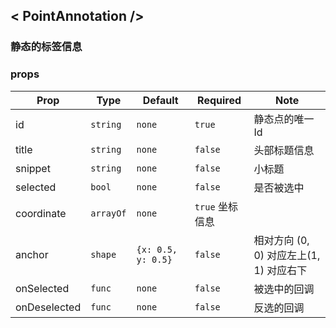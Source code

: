 ## < PointAnnotation />

### 静态的标签信息

### props

| Prop         | Type      | Default            | Required    | Note                        |
|--------------|-----------|--------------------|-------------|-----------------------------|
| id           | `string`  | `none`             | `true`      | 静态点的唯一Id                    |
| title        | `string`  | `none`             | `false`     | 头部标题信息                      |
| snippet      | `string`  | `none`             | `false`     | 小标题                         |
| selected     | `bool`    | `none`             | `false`     | 是否被选中                       |
| coordinate   | `arrayOf` | `none`             | `true` 坐标信息 |
| anchor       | `shape`   | `{x: 0.5, y: 0.5}` | `false`     | 相对方向 (0, 0) 对应左上(1, 1) 对应右下 |
| onSelected   | `func`    | `none`             | `false`     | 被选中的回调                      |
| onDeselected | `func`    | `none`             | `false`     | 反选的回调                       |


